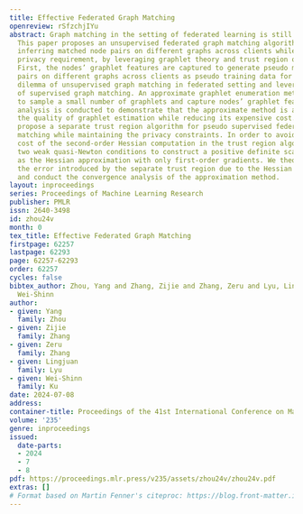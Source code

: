 ```yaml
---
title: Effective Federated Graph Matching
openreview: rSfzchjIYu
abstract: Graph matching in the setting of federated learning is still an open problem.
  This paper proposes an unsupervised federated graph matching algorithm, UFGM, for
  inferring matched node pairs on different graphs across clients while maintaining
  privacy requirement, by leveraging graphlet theory and trust region optimization.
  First, the nodes’ graphlet features are captured to generate pseudo matched node
  pairs on different graphs across clients as pseudo training data for tackling the
  dilemma of unsupervised graph matching in federated setting and leveraging the strength
  of supervised graph matching. An approximate graphlet enumeration method is proposed
  to sample a small number of graphlets and capture nodes’ graphlet features. Theoretical
  analysis is conducted to demonstrate that the approximate method is able to maintain
  the quality of graphlet estimation while reducing its expensive cost. Second, we
  propose a separate trust region algorithm for pseudo supervised federated graph
  matching while maintaining the privacy constraints. In order to avoid expensive
  cost of the second-order Hessian computation in the trust region algorithm, we propose
  two weak quasi-Newton conditions to construct a positive definite scalar matrix
  as the Hessian approximation with only first-order gradients. We theoretically derive
  the error introduced by the separate trust region due to the Hessian approximation
  and conduct the convergence analysis of the approximation method.
layout: inproceedings
series: Proceedings of Machine Learning Research
publisher: PMLR
issn: 2640-3498
id: zhou24v
month: 0
tex_title: Effective Federated Graph Matching
firstpage: 62257
lastpage: 62293
page: 62257-62293
order: 62257
cycles: false
bibtex_author: Zhou, Yang and Zhang, Zijie and Zhang, Zeru and Lyu, Lingjuan and Ku,
  Wei-Shinn
author:
- given: Yang
  family: Zhou
- given: Zijie
  family: Zhang
- given: Zeru
  family: Zhang
- given: Lingjuan
  family: Lyu
- given: Wei-Shinn
  family: Ku
date: 2024-07-08
address:
container-title: Proceedings of the 41st International Conference on Machine Learning
volume: '235'
genre: inproceedings
issued:
  date-parts:
  - 2024
  - 7
  - 8
pdf: https://proceedings.mlr.press/v235/assets/zhou24v/zhou24v.pdf
extras: []
# Format based on Martin Fenner's citeproc: https://blog.front-matter.io/posts/citeproc-yaml-for-bibliographies/
---
```

